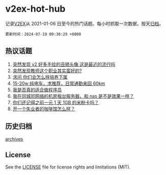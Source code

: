 # v2ex-hot-hub

 记录[V2EX](https://www.v2ex.com/)从 2021-01-06 日至今的热门话题。每小时抓取一次数据，按天[归档](archives)。

`更新时间：2024-07-19 09:30:29 +0800`

## 热议话题

1. [突然发现 v2 好多手绘的丑陋头像 这是最近的流行吗](https://www.v2ex.com/t/1058194)
1. [突然发现教师这个职业其实蛮好的?](https://www.v2ex.com/t/1058231)
1. [求问 你们会怎么样培养下属](https://www.v2ex.com/t/1058173)
1. [15-20w 纯电车，求推荐，日常通勤来回 60km](https://www.v2ex.com/t/1058202)
1. [我是否真的适合做程序员](https://www.v2ex.com/t/1058250)
1. [我在同城同网络的机房租台服务器，和 nas 是不是效果一样？](https://www.v2ex.com/t/1058233)
1. [你们还记得之前一元 1 天 1GB 的米粉卡吗？](https://www.v2ex.com/t/1058283)
1. [开一个失业者的咖啡馆怎么样？](https://www.v2ex.com/t/1058426)

## 历史归档

[archives](archives)

## License

See the [LICENSE](LICENSE) file for license rights and limitations (MIT).
